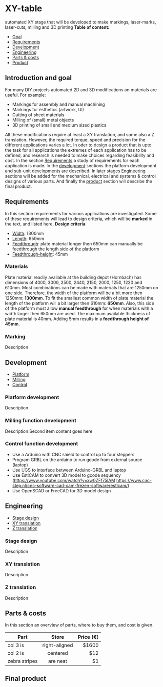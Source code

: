 # XY-table
automated XY stage that will be developed to make markings, laser-marks, laser-cuts, milling and 3D printing 
**Table of content:**
- [Goal](#goal)
- [Requirements](#requirements)
- [Development](#dev)
- [Engineering](#eng)
- [Parts & costs](#parts)
- [Product](#prod)

<!-- headings -->
<a id="goal"></a>
## Introduction and goal
For many DIY projects automated 2D and 3D modifications on materials are useful. For example:
* Markings for assembly and manual machining
* Markings for esthetics (artwork, UI)
* Cutting of sheet materials
* Milling of (small) metal objects
* 3D printing of small and medium sized plastics

All these modifications require at least a XY translation, and some also a Z translation. However, the required torque, speed and precision for the different applications varies a lot. In oder to design a product that is upto the task for all applications the extremes of each application has to be defined, and research is needed to make choices regarding feasibility and cost. In the section [Requirements](#requirements) a study of requirements for each application is made. In the [development](#dev) sections the platform development and sub-unit developments are described. In later stages [Engineering](#eng) sections will be added for the mechanical, electrical and systems & control designs of various parts. And finally the [product](#prod) section will describe the final product.

<a id="requirements"></a>
## Requirements
In this section requirements for various applications are investigated. Some of these requirements will lead to design criteria, which will be __marked__ in the text, and listed here.
__Design criteria__
* [Width](#DC-width): 1300mm
* [Length](#DC-length): 650mm
* [Feedthrough](#DC-feedthrough): plate material longer then 650mm can manually be feedthrough the length side of the platform
* [Feedthrough-height](#DC-feedthrough-height): 45mm


### Materials
Plate material readily available at the building depot (Hornbach) has dimensions of 4000, 3000, 2500, 2440, 2150, 2000, 1250, 1220 and 610mm. Most combinations can be made with materials that are 1250mm on one side. Therefore, the width of the platform will be a bit more then 1250mm: __1300mm__.<a id="DC-width"></a>
To fit the smallest common width of plate material the length of the platform will a bit larger then 610mm: __650mm__.<a id="DC-length"></a> Also, this side of the platform must allow __manual feedthrough__ for when materials with a width larger then 650mm are used.<a id="DC-feedthrough"></a>
The maximum available thickness of plate material is 40mm. Adding 5mm results in a __feedthrough height of 45mm__.<a id="DC-feedghrough-height"></a>

### Marking
Description

<a id="dev"></a>
## Development
- [Platform](#dev-platform)
- [Milling](#dev-milling)
- [Control](#dev-control)

<a id="dev-platform"></a>
### Platform development
Description

<a id="dev-milling"></a>
### Milling function development
Description
Second item content goes here

<a id="dev-control"></a>
### Control function development
- Use a Arduino with CNC shield to control up to four steppers
- Program GRBL on the arduino to run gcode from external source (laptop)
- Use UGS to interface between Arduino-GRBL and laptop
- Use EstlCAM to convert 3D model to gcode sequency (https://www.youtube.com/watch?v=xw0ZFf75lAM https://www.cnc-step.nl/cnc-software-cad-cam-frezen-software/estlcam/)
- Use OpenSCAD or FreeCAD for 3D model design

<a id="eng"></a>
## Engineering

- [Stage design](#eng-stage)
- [XY translation](#eng-XY)
- [Z translation](#eng-Z)

<a id="eng-stage"></a>
### Stage design
Description

<a id="eng-XY"></a>
### XY translation
Description

<a id="eng-Z"></a>
### Z translation
Description

<a id="parts"></a>
## Parts & costs

In this section an overview of parts, where to buy them, and cost is given.

| Part          | Store         | Price (€)|
| ------------- |:-------------:| --------:|
| col 3 is      | right-aligned | $1600 |
| col 2 is      | centered      |   $12 |
| zebra stripes | are neat      |    $1 |

<a id="prod"></a>
## Final product
